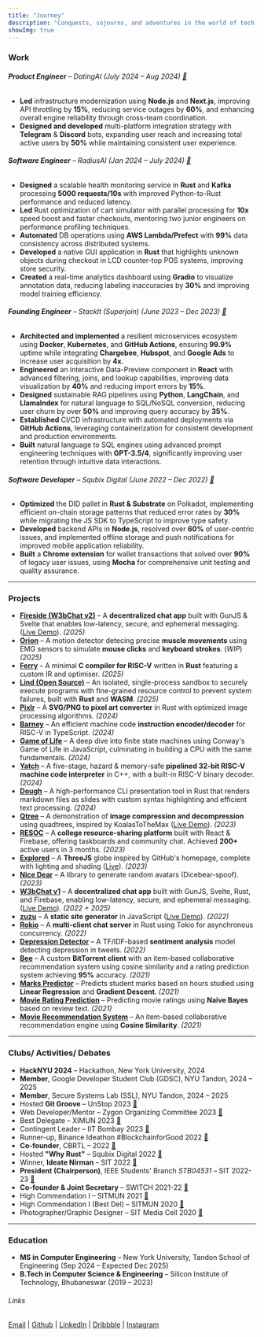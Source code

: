 ```yaml
---
title: "Journey"
description: "Conquests, sojourns, and adventures in the world of tech."
showImg: true
---
```


### Work

###### **Product Engineer** – DatingAI (July 2024 – Aug 2024) [🔗](https://datingai.pro)
- **Led** infrastructure modernization using **Node.js** and **Next.js**, improving API throttling by **15%**, reducing service outages by **60%**, and enhancing overall engine reliability through cross-team coordination.
- **Designed and developed** multi-platform integration strategy with **Telegram** & **Discord** bots, expanding user reach and increasing total active users by **50%** while maintaining consistent user experience.

###### **Software Engineer** – RadiusAI (Jan 2024 – July 2024) [🔗](https://radius.ai)
- **Designed** a scalable health monitoring service in **Rust** and **Kafka** processing **5000 requests/10s** with improved Python-to-Rust performance and reduced latency.
- **Led** Rust optimization of cart simulator with parallel processing for **10x** speed boost and faster checkouts, mentoring two junior engineers on performance profiling techniques.
- **Automated** DB operations using **AWS Lambda/Prefect** with **99%** data consistency across distributed systems.
- **Developed** a native GUI application in **Rust** that highlights unknown objects during checkout in LCD counter-top POS systems, improving store security.
- **Created** a real-time analytics dashboard using **Gradio** to visualize annotation data, reducing labeling inaccuracies by **30%** and improving model training efficiency.

###### **Founding Engineer** – StackIt (Superjoin) (June 2023 – Dec 2023) [🔗](https://nowstackit.com)

- **Architected and implemented** a resilient microservices ecosystem using **Docker**, **Kubernetes**, and **GitHub Actions**, ensuring **99.9%** uptime while integrating **Chargebee**, **Hubspot**, and **Google Ads** to increase user acquisition by **4x**.
- **Engineered** an interactive Data-Preview component in **React** with advanced filtering, joins, and lookup capabilities, improving data visualization by **40%** and reducing import errors by **15%**.
- **Designed** sustainable RAG pipelines using **Python**, **LangChain**, and **LlamaIndex** for natural language to SQL/NoSQL conversion, reducing user churn by over **50%** and improving query accuracy by **35%**.
- **Established** CI/CD infrastructure with automated deployments via **GitHub Actions**, leveraging containerization for consistent development and production environments.
- **Built** natural language to SQL engines using advanced prompt engineering techniques with **GPT-3.5/4**, significantly improving user retention through intuitive data interactions.

###### **Software Developer** – Squbix Digital (June 2022 – Dec 2022) [🔗](https://drive.google.com/file/d/1Pr6ttzQEk0Bj83pxCafFloiKx7KYOLJX/view?usp=sharing)
- **Optimized** the DID pallet in **Rust & Substrate** on Polkadot, implementing efficient on-chain storage patterns that reduced error rates by **30%** while migrating the JS SDK to TypeScript to improve type safety.
- **Developed** backend APIs in **Node.js**, resolved over **60%** of user-centric issues, and implemented offline storage and push notifications for improved mobile application reliability.
- **Built** a **Chrome extension** for wallet transactions that solved over **90%** of legacy user issues, using **Mocha** for comprehensive unit testing and quality assurance.

---

### Projects
- **[Fireside (W3bChat v2)](https://github.com/anubhavpgit/fireside)** – A **decentralized chat app** built with GunJS \& Svelte that enables low-latency, secure, and ephemeral messaging. ([Live Demo](https://anubhavp.dev/fireside/)). *(2025)*
- **[Orion](https://github.com/anubhavpgit/orion)** – A motion detector detecing precise **muscle movements** using EMG sensors to simulate **mouse clicks** and **keyboard strokes**. (*WIP*) *(2025)*
- **[Ferry](https://github.com/anubhavpgit/ferry)** – A minimal **C compiler for RISC-V** written in **Rust** featuring a custom IR and optimiser.  *(2025)*
- **[Lind (Open Source)](https://github.com/Lind-Project/)** – An isolated, single-process sandbox to securely execute programs with fine-grained resource control to prevent system failures, built with **Rust** and **WASM**. *(2025)*
- **[Pixlr](https://github.com/anubhavpgit/pixlr)** – A **SVG/PNG to pixel art converter** in Rust with optimized image processing algorithms. *(2024)*
- **[Barney](https://github.com/anubhavpgit/barney)** – An efficient machine code **instruction encoder/decoder** for RISC-V in TypeScript. *(2024)*
- **[Game of Life](https://anubhavp.dev/blog/gameoflife.html)** – A deep dive into finite state machines using Conway's Game of Life in JavaScript, culminating in building a CPU with the same fundamentals. *(2024)*
- **[Yatch](https://github.com/anubhavpgit/yatch)** – A five-stage, hazard & memory-safe **pipelined 32-bit RISC-V machine code interpreter** in C++, with a built-in RISC-V binary decoder. *(2024)*
- **[Dough](https://github.com/anubhavpgit/dough)** – A high-performance CLI presentation tool in Rust that renders markdown files as slides with custom syntax highlighting and efficient text processing. *(2024)*
- **[Qtree](https://github.com/anubhavpgit/qd-compression)** – A demonstration of **image compression and decompression** using quadtrees, inspired by KoalasToTheMax ([Live Demo](https://anubhavp.dev/blog/qtree/)). *(2023)*
- **[RESOC](https://github.com/anubhavpgit/resoc)** – A **college resource-sharing platform** built with React & Firebase, offering taskboards and community chat. Achieved **200+** active users in 3 months. *(2023)*
- **[Explored](https://github.com/anubhavpgit/explored)** – A **ThreeJS** globe inspired by GitHub's homepage, complete with lighting and shading ([Live](https://anubhavp.dev/explored/)). *(2023)*
- **[Nice Dear](https://github.com/anubhavpgit/nicedear)** – A library to generate random avatars (Dicebear-spoof). *(2023)*
- **[W3bChat v1](https://github.com/anubhavpgit/fireside)** – A **decentralized chat app** built with GunJS, Svelte, Rust, and Firebase, enabling low-latency, secure, and ephemeral messaging. ([Live Demo](https://anubhavp.dev/fireside/)). *(2022 + 2025)*
- **[zuzu](https://github.com/anubhavpgit/zuzu/)** – A **static site generator** in JavaScript ([Live Demo](https://anubhavp.dev/)). *(2022)*
- **[Rokio](https://github.com/anubhavpgit/rust-tokio-chat-server)** – A **multi-client chat server** in Rust using Tokio for asynchronous concurrency. *(2022)*
- **[Depression Detector](https://github.com/anubhavpgit/Detecting-Depression-in-Tweets)** – A TF/IDF-based **sentiment analysis** model detecting depression in tweets. *(2022)*
- **[Bee](https://github.com/anubhavpgit/b)** – A custom **BitTorrent client** with an item-based collaborative recommendation system using cosine similarity and a rating prediction system achieving **95%** accuracy. *(2021)*
- **[Marks Predictor](https://github.com/anubhavpgit/Marks-predictor)** – Predicts student marks based on hours studied using **Linear Regression** and **Gradient Descent**. *(2021)*
- **[Movie Rating Prediction](https://github.com/anubhavpgit/Movie-rating-prediction)** – Predicting movie ratings using **Naive Bayes** based on review text. *(2021)*
- **[Movie Recommendation System](https://github.com/anubhavpgit/Movie-recommendation)** – An item-based collaborative recommendation engine using **Cosine Similarity**. *(2021)*

---

### Clubs/ Activities/ Debates

- **HackNYU 2024** – Hackathon, New York University, 2024
- **Member**, Google Developer Student Club (GDSC), NYU Tandon, 2024 – 2025
- **Member**, Secure Systems Lab (SSL), NYU Tandon, 2024 – 2025
- Hosted **Git Groove** – UnStop 2023 [🔗](https://www.linkedin.com/posts/anubhabpatnaik0530_git-groove-getting-into-the-rhythm-of-version-activity-7050527332519862272-jniz?utm_source=share&utm_medium=member_desktop)
- Web Developer/Mentor – Zygon Organizing Committee 2023 [🔗](https://drive.google.com/file/d/1Xqf9fN3ABCQli4tqEc39RKe3iXkqf-sx/view?usp=share_link)
- Best Delegate – XIMUN 2023 [🔗](https://drive.google.com/file/d/1vTZl3K2kRTJgDgFr3lN5mxSaz7pnwvc2/view?usp=sharing)
- Contingent Leader – IIT Bombay 2023 [🔗](https://drive.google.com/file/d/1NMJChzaUcKUKqYJJW3EEGX2WogZyVPJh/view?usp=sharing)
- Runner-up, Binance Ideathon #BlockchainforGood 2022 [🔗](https://drive.google.com/file/d/1IcDC_7L4bw-PPsLsNhH9cS2ezDynDAMB/view?usp=share_🔗)
- **Co-founder**, CBRTL – 2022 [🔗](https://cbrtl.github.io)
- Hosted **"Why Rust"** – Squbix Digital 2022 [🔗](https://www.linkedin.com/posts/anubhabpatnaik0530_i-hosted-a-tech-talk-last-week-and-it-went-activity-6987708219385122816-aq9z?utm_source=share&utm_medium=member_desktop)
- Winner, **Ideate Nirman** – SIT 2022 [🔗](https://drive.google.com/file/d/1i--TyXYDPxMN5IbokTzFoTGE4K-rnpXM/view?usp=share_link)
- **President (Chairperson)**, IEEE Students' Branch *STB04531* – SIT 2022-23 [🔗](https://drive.google.com/file/d/1sbO7gOwsointY-x7aWPB8DfyrTFsCugl/view?usp=sharing)
- **Co-founder & Joint Secretary** – SWITCH 2021-22 [🔗](https://drive.google.com/file/d/1Zub7ui2WCRYgN7tM0G8p-dbeFLirGR-d/view?usp=sharing)
- High Commendation I – SITMUN 2021 [🔗](https://drive.google.com/file/d/1RI8fXtCTYrlYlX-dnGvfQQ76CHx0AEaq/view?usp=sharing)
- High Commendation I (Best Del) – SITMUN 2020 [🔗](https://drive.google.com/file/d/1nbwySBjw8uUQH9bWY_vR0SeXt8x4B54M/view?usp=sharing)
- Photographer/Graphic Designer – SIT Media Cell 2020 [🔗](https://drive.google.com/file/d/1z91iZPJxbJAIusamhn9BtrjMRN7pVH7k/view?usp=drivesdk)

---

### Education

- **MS in Computer Engineering** – New York University, Tandon School of Engineering (Sep 2024 – Expected Dec 2025)
- **B.Tech in Computer Science & Engineering** – Silicon Institute of Technology, Bhubaneswar (2019 – 2023)

###### Links


[Email](mailto:anubhabr50@gmail.com) |
[Github](https://github.com/anubhavpgit) |
[LinkedIn](https://www.linkedin.com/in/anubhabpatnaik/) |
[Dribbble](https://dribbble.com/anubhabpatnaik) |
[Instagram](https://www.instagram.com/anubhavclicks/)
